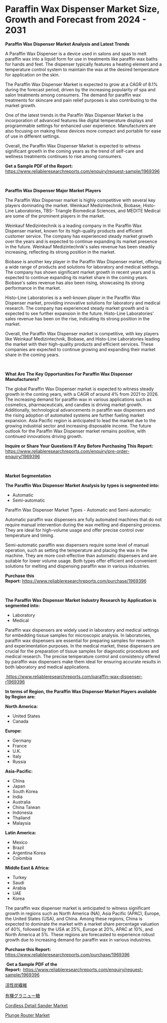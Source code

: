 <p><h1>Paraffin Wax Dispenser Market Size, Growth and Forecast from 2024 - 2031</h1></p><p><strong>Paraffin Wax Dispenser Market Analysis and Latest Trends</strong></p>
<p><p>A Paraffin Wax Dispenser is a device used in salons and spas to melt paraffin wax into a liquid form for use in treatments like paraffin wax baths for hands and feet. The dispenser typically features a heating element and a temperature control system to maintain the wax at the desired temperature for application on the skin.</p><p>The Paraffin Wax Dispenser Market is expected to grow at a CAGR of 8.1% during the forecast period, driven by the increasing popularity of spa and salon treatments among consumers. The demand for paraffin wax treatments for skincare and pain relief purposes is also contributing to the market growth.</p><p>One of the latest trends in the Paraffin Wax Dispenser Market is the incorporation of advanced features like digital temperature displays and programmable settings for enhanced user experience. Manufacturers are also focusing on making these devices more compact and portable for ease of use in different settings.</p><p>Overall, the Paraffin Wax Dispenser Market is expected to witness significant growth in the coming years as the trend of self-care and wellness treatments continues to rise among consumers.</p></p>
<p><strong>Get a Sample PDF of the Report:&nbsp;</strong> <a href="https://www.reliableresearchreports.com/enquiry/request-sample/1969396">https://www.reliableresearchreports.com/enquiry/request-sample/1969396</a></p>
<p>&nbsp;</p>
<p><strong>Paraffin Wax Dispenser Major Market Players</strong></p>
<p><p>The Paraffin Wax Dispenser market is highly competitive with several key players dominating the market. Weinkauf Medizintechnik, Biobase, Histo-Line Laboratories, TBS- Triangle Biomedical Sciences, and MEDITE Medical are some of the prominent players in the market.</p><p>Weinkauf Medizintechnik is a leading company in the Paraffin Wax Dispenser market, known for its high-quality products and efficient customer service. The company has experienced steady market growth over the years and is expected to continue expanding its market presence in the future. Weinkauf Medizintechnik's sales revenue has been steadily increasing, reflecting its strong position in the market.</p><p>Biobase is another key player in the Paraffin Wax Dispenser market, offering a wide range of products and solutions for laboratory and medical settings. The company has shown significant market growth in recent years and is expected to continue expanding its market share in the coming years. Biobase's sales revenue has also been rising, showcasing its strong performance in the market.</p><p>Histo-Line Laboratories is a well-known player in the Paraffin Wax Dispenser market, providing innovative solutions for laboratory and medical research. The company has experienced steady market growth and is expected to see further expansion in the future. Histo-Line Laboratories' sales revenue has been on the rise, indicating its strong position in the market.</p><p>Overall, the Paraffin Wax Dispenser market is competitive, with key players like Weinkauf Medizintechnik, Biobase, and Histo-Line Laboratories leading the market with their high-quality products and efficient services. These companies are expected to continue growing and expanding their market share in the coming years.</p></p>
<p>&nbsp;</p>
<p><strong>What Are The Key Opportunities For Paraffin Wax Dispenser Manufacturers?</strong></p>
<p><p>The global Paraffin Wax Dispenser market is expected to witness steady growth in the coming years, with a CAGR of around 4% from 2021 to 2026. The increasing demand for paraffin wax in various applications such as cosmetics, pharmaceuticals, and candles is driving market growth. Additionally, technological advancements in paraffin wax dispensers and the rising adoption of automated systems are further fueling market expansion. Asia Pacific region is anticipated to lead the market due to the growing industrial sector and increasing disposable income. The future outlook for the Paraffin Wax Dispenser market remains positive, with continued innovations driving growth.</p></p>
<p><strong>Inquire or Share Your Questions If Any Before Purchasing This Report:</strong> <a href="https://www.reliableresearchreports.com/enquiry/pre-order-enquiry/1969396">https://www.reliableresearchreports.com/enquiry/pre-order-enquiry/1969396</a></p>
<p>&nbsp;</p>
<p><strong>Market Segmentation</strong></p>
<p><strong>The Paraffin Wax Dispenser Market Analysis by types is segmented into:</strong></p>
<p><ul><li>Automatic</li><li>Semi-automatic</li></ul></p>
<p><p>Paraffin Wax Dispenser Market Types - Automatic and Semi-automatic: </p><p>Automatic paraffin wax dispensers are fully automated machines that do not require manual intervention during the wax melting and dispensing process. They are ideal for high-volume usage and offer precise control over temperature and timing. </p><p>Semi-automatic paraffin wax dispensers require some level of manual operation, such as setting the temperature and placing the wax in the machine. They are more cost-effective than automatic dispensers and are suitable for lower volume usage. Both types offer efficient and convenient solutions for melting and dispensing paraffin wax in various industries.</p></p>
<p><strong>Purchase this Report:&nbsp;</strong><a href="https://www.reliableresearchreports.com/purchase/1969396">https://www.reliableresearchreports.com/purchase/1969396</a></p>
<p>&nbsp;</p>
<p><strong>The Paraffin Wax Dispenser Market Industry Research by Application is segmented into:</strong></p>
<p><ul><li>Laboratory</li><li>Medical</li></ul></p>
<p><p>Paraffin wax dispensers are widely used in laboratory and medical settings for embedding tissue samples for microscopic analysis. In laboratories, paraffin wax dispensers are essential for preparing samples for research and experimentation purposes. In the medical market, these dispensers are crucial for the preparation of tissue samples for diagnostic procedures and medical research. The precise temperature control and consistency offered by paraffin wax dispensers make them ideal for ensuring accurate results in both laboratory and medical applications.</p></p>
<p><a href="https://www.reliableresearchreports.com/paraffin-wax-dispenser-r1969396">&nbsp;https://www.reliableresearchreports.com/paraffin-wax-dispenser-r1969396</a></p>
<p><strong>In terms of Region, the Paraffin Wax Dispenser Market Players available by Region are:</strong></p>
<p>
    <p> <strong> North America: </strong>
        <ul>
            <li>United States</li>
            <li>Canada</li>
        </ul>
        </p> 
    <p> <strong> Europe: </strong>
        <ul>
            <li>Germany</li>
            <li>France</li>
            <li>U.K.</li>
            <li>Italy</li>
            <li>Russia</li>
        </ul>
        </p> 
    <p> <strong> Asia-Pacific: </strong>
        <ul>
            <li>China</li>
            <li>Japan</li>
            <li>South Korea</li>
            <li>India</li>
            <li>Australia</li>
            <li>China Taiwan</li>
            <li>Indonesia</li>
            <li>Thailand</li>
            <li>Malaysia</li>
        </ul>
        </p> 
    <p> <strong> Latin America: </strong>
        <ul>
            <li>Mexico</li>
            <li>Brazil</li>
            <li>Argentina Korea</li>
            <li>Colombia</li>
        </ul>
        </p> 
    <p> <strong> Middle East & Africa: </strong>
        <ul>
            <li>Turkey</li>
            <li>Saudi</li>
            <li>Arabia</li>
            <li>UAE</li>
            <li>Korea</li>
        </ul>
    </p>
    </p>
<p><p>The paraffin wax dispenser market is anticipated to witness significant growth in regions such as North America (NA), Asia Pacific (APAC), Europe, the United States (USA), and China. Among these regions, China is expected to dominate the market with a market share percentage valuation of 40%, followed by the USA at 25%, Europe at 20%, APAC at 10%, and North America at 5%. These regions are forecasted to experience robust growth due to increasing demand for paraffin wax in various industries.</p></p>
<p><strong>Purchase this Report: </strong><a href="https://www.reliableresearchreports.com/purchase/1969396">https://www.reliableresearchreports.com/purchase/1969396</a></p>
<p>&nbsp;<strong>Get a Sample PDF of the Report:&nbsp;&nbsp;</strong><a href="https://www.reliableresearchreports.com/enquiry/request-sample/1969396">https://www.reliableresearchreports.com/enquiry/request-sample/1969396</a></p>
<p><strong></strong></p>
<p><p><a href="https://github.com/EstaSprer20231/Market-Research-Report-List-1/blob/main/532942133697.md">活性炭繊維</a></p><p><a href="https://github.com/vlcostes/Market-Research-Report-List-1/blob/main/938469833696.md">有機グラニュー糖</a></p><p><a href="https://github.com/joannagoyvaerts/Market-Research-Report-List-2/blob/main/cordless-detail-sander-market.md">Cordless Detail Sander Market</a></p><p><a href="https://github.com/lubmix/Market-Research-Report-List-2/blob/main/plunge-router-market.md">Plunge Router Market</a></p></p>
